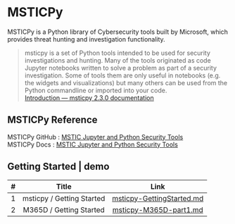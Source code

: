 # MSTICPy

MSTICPy is a Python library of Cybersecurity tools built by Microsoft, which provides threat hunting and investigation functionality.

> msticpy is a set of Python tools intended to be used for security investigations and hunting. Many of the tools originated as code Jupyter notebooks written to solve a problem as part of a security investigation. Some of tools them are only useful in notebooks (e.g. the widgets and visualizations) but many others can be used from the Python commandline or imported into your code. <br>
[Introduction — msticpy 2.3.0 documentation](https://msticpy.readthedocs.io/en/latest/getting_started/Introduction.html)

## MSTICPy Reference
MSTICPy GitHub : [MSTIC Jupyter and Python Security Tools](https://github.com/microsoft/msticpy)<br>
MSTICPy Docs : [MSTIC Jupyter and Python Security Tools](https://msticpy.readthedocs.io/en/latest/GettingStarted.html)

## Getting Started | demo
| # | Title | Link |
|:---|:---:|:---:|
|1 | msticpy / Getting Started | [msticpy-GettingStarted.md](https://github.com/LearningKijo/MSTICPy/blob/main/msticpy-demo/msticpy-GettingStarted.md) |
|2 | M365D / Getting Started  | [msticpy-M365D-part1.md](https://github.com/LearningKijo/MSTICPy/blob/main/msticpy-demo/msticpy-M365D-part1.md) |
